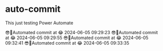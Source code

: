 # auto-commit
This just testing Power Automate

😎🌲Automated commit at 😂 2024-06-05 09:29:23
😎🌲Automated commit at 😂 2024-06-05 09:29:55
😎🌲Automated commit at 😂 2024-06-05 09:32:41
😎🌲Automated commit at 😂 2024-06-05 09:33:35
